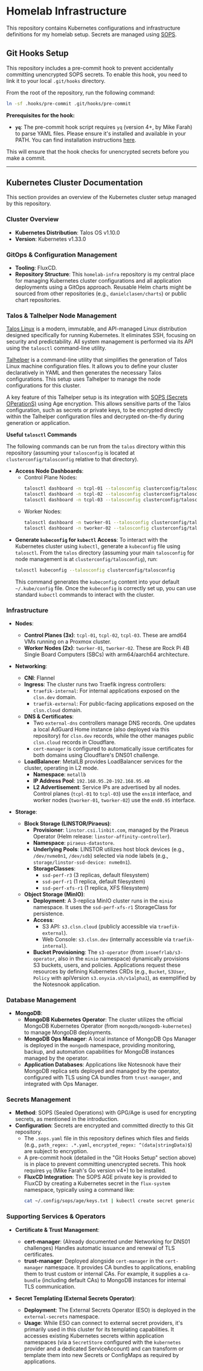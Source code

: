 # Homelab Infrastructure

This repository contains Kubernetes configurations and infrastructure definitions for my homelab setup. Secrets are managed using [SOPS](https://github.com/getsops/sops).

## Git Hooks Setup

This repository includes a pre-commit hook to prevent accidentally committing unencrypted SOPS secrets. To enable this hook, you need to link it to your local `.git/hooks` directory.

From the root of the repository, run the following command:

```bash
ln -sf .hooks/pre-commit .git/hooks/pre-commit
```

**Prerequisites for the hook:**

*   **`yq`**: The pre-commit hook script requires `yq` (version 4+, by Mike Farah) to parse YAML files. Please ensure it's installed and available in your PATH. You can find installation instructions [here](https://github.com/mikefarah/yq#install).

This will ensure that the hook checks for unencrypted secrets before you make a commit.

---

## Kubernetes Cluster Documentation

This section provides an overview of the Kubernetes cluster setup managed by this repository.

### Cluster Overview

*   **Kubernetes Distribution**: Talos OS v1.10.0
*   **Version**: Kubernetes v1.33.0

### GitOps & Configuration Management

*   **Tooling**: FluxCD.
*   **Repository Structure**: This `homelab-infra` repository is my central place for managing Kubernetes cluster configurations and all application deployments using a GitOps approach. Reusable Helm charts might be sourced from other repositories (e.g., `danielclasen/charts`) or public chart repositories.

### Talos & Talhelper Node Management

[Talos Linux](https://www.talos.dev/) is a modern, immutable, and API-managed Linux distribution designed specifically for running Kubernetes. It eliminates SSH, focusing on security and predictability. All system management is performed via its API using the `talosctl` command-line utility.

[Talhelper](https://github.com/budimanjojo/talhelper) is a command-line utility that simplifies the generation of Talos Linux machine configuration files. It allows you to define your cluster declaratively in YAML and then generates the necessary Talos configurations. This setup uses Talhelper to manage the node configurations for this cluster.

A key feature of this Talhelper setup is its integration with [SOPS (Secrets OPerationS)](https://github.com/getsops/sops) using Age encryption. This allows sensitive parts of the Talos configuration, such as secrets or private keys, to be encrypted directly within the Talhelper configuration files and decrypted on-the-fly during generation or application.

**Useful `talosctl` Commands**

The following commands can be run from the `talos` directory within this repository (assuming your `talosconfig` is located at `clusterconfig/talosconfig` relative to that directory).

*   **Access Node Dashboards**:
    *   Control Plane Nodes:
        ```bash
        talosctl dashboard -n tcpl-01 --talosconfig clusterconfig/talosconfig
        talosctl dashboard -n tcpl-02 --talosconfig clusterconfig/talosconfig
        talosctl dashboard -n tcpl-03 --talosconfig clusterconfig/talosconfig
        ```
    *   Worker Nodes:
        ```bash
        talosctl dashboard -n tworker-01 --talosconfig clusterconfig/talosconfig
        talosctl dashboard -n tworker-02 --talosconfig clusterconfig/talosconfig
        ```
*   **Generate `kubeconfig` for `kubectl` Access**:
    To interact with the Kubernetes cluster using `kubectl`, generate a `kubeconfig` file using `talosctl`. From the `talos` directory (assuming your main `talosconfig` for node management is at `clusterconfig/talosconfig`), run:
    ```bash
    talosctl kubeconfig --talosconfig clusterconfig/talosconfig
    ```
    This command generates the `kubeconfig` content into your default `~/.kube/config` file. Once the `kubeconfig` is correctly set up, you can use standard `kubectl` commands to interact with the cluster.

### Infrastructure

*   **Nodes**:
    *   **Control Planes (3x)**: `tcpl-01`, `tcpl-02`, `tcpl-03`. These are amd64 VMs running on a Proxmox cluster.
    *   **Worker Nodes (2x)**: `tworker-01`, `tworker-02`. These are Rock Pi 4B Single Board Computers (SBCs) with arm64/aarch64 architecture.

*   **Networking**:
    *   **CNI**: Flannel
    *   **Ingress**: The cluster runs two Traefik ingress controllers:
        *   `traefik-internal`: For internal applications exposed on the `clsn.dev` domain.
        *   `traefik-external`: For public-facing applications exposed on the `clsn.cloud` domain.
    *   **DNS & Certificates**:
        *   Two `external-dns` controllers manage DNS records. One updates a local AdGuard Home instance (also deployed via this repository) for `clsn.dev` records, while the other manages public `clsn.cloud` records in Cloudflare.
        *   `cert-manager` is configured to automatically issue certificates for both domains using Cloudflare's DNS01 challenge.
    *   **LoadBalancer**: MetalLB provides LoadBalancer services for the cluster, operating in L2 mode.
        *   **Namespace**: `metallb`
        *   **IP Address Pool**: `192.168.95.20-192.168.95.40`
        *   **L2 Advertisement**: Service IPs are advertised by all nodes. Control planes (`tcpl-01` to `tcpl-03`) use the `ens18` interface, and worker nodes (`tworker-01`, `tworker-02`) use the `end0.95` interface.
*   **Storage**:
    *   **Block Storage (LINSTOR/Piraeus)**:
        *   **Provisioner**: `linstor.csi.linbit.com`, managed by the Piraeus Operator (Helm release: `linstor-affinity-controller`).
        *   **Namespace**: `piraeus-datastore`.
        *   **Underlying Pools**: LINSTOR utilizes host block devices (e.g., `/dev/nvme0n1`, `/dev/sdb`) selected via node labels (e.g., `storage/linstor-ssd-device: nvme0n1`).
        *   **StorageClasses**:
            *   `ssd-perf-r3` (3 replicas, default filesystem)
            *   `ssd-perf-r1` (1 replica, default filesystem)
            *   `ssd-perf-xfs-r1` (1 replica, XFS filesystem)
    *   **Object Storage (MinIO)**:
        *   **Deployment**: A 3-replica MinIO cluster runs in the `minio` namespace. It uses the `ssd-perf-xfs-r1` StorageClass for persistence.
        *   **Access**:
            *   S3 API: `s3.clsn.cloud` (publicly accessible via `traefik-external`).
            *   Web Console: `s3.clsn.dev` (internally accessible via `traefik-internal`).
        *   **Bucket Provisioning**: The `s3-operator` (from `inseefrlab/s3-operator`, also in the `minio` namespace) dynamically provisions S3 buckets, users, and policies. Applications request these resources by defining Kubernetes CRDs (e.g., `Bucket`, `S3User`, `Policy` with apiVersion `s3.onyxia.sh/v1alpha1`), as exemplified by the Notesnook application.

### Database Management

*   **MongoDB**:
    *   **MongoDB Kubernetes Operator**: The cluster utilizes the official MongoDB Kubernetes Operator (from `mongodb/mongodb-kubernetes`) to manage MongoDB deployments.
    *   **MongoDB Ops Manager**: A local instance of MongoDB Ops Manager is deployed in the `mongodb` namespace, providing monitoring, backup, and automation capabilities for MongoDB instances managed by the operator.
    *   **Application Databases**: Applications like Notesnook have their MongoDB replica sets deployed and managed by the operator, configured with TLS using CA bundles from `trust-manager`, and integrated with Ops Manager.

### Secrets Management

*   **Method**: SOPS (Sealed Operations) with GPG/Age is used for encrypting secrets, as mentioned in the introduction.
*   **Configuration**: Secrets are encrypted and committed directly to this Git repository.
    *   The `.sops.yaml` file in this repository defines which files and fields (e.g., `path_regex: .*.yaml`, `encrypted_regex: ^(data|stringData)$`) are subject to encryption.
    *   A pre-commit hook (detailed in the "Git Hooks Setup" section above) is in place to prevent committing unencrypted secrets. This hook requires `yq` (Mike Farah's Go version v4+) to be installed.
    *   **FluxCD Integration**: The SOPS AGE private key is provided to FluxCD by creating a Kubernetes secret in the `flux-system` namespace, typically using a command like:
        ```bash
        cat ~/.config/sops/age/keys.txt | kubectl create secret generic sops-age --namespace=flux-system --from-file=age.agekey=/dev/stdin
        ```

### Supporting Services & Operators

*   **Certificate & Trust Management**:
    *   **cert-manager**: (Already documented under Networking for DNS01 challenges) Handles automatic issuance and renewal of TLS certificates.
    *   **trust-manager**: Deployed alongside `cert-manager` in the `cert-manager` namespace. It provides CA bundles to applications, enabling them to trust custom or internal CAs. For example, it supplies a `ca-bundle` (including default CAs) to MongoDB instances for internal TLS communication.


*   **Secret Templating (External Secrets Operator)**:
    *   **Deployment**: The External Secrets Operator (ESO) is deployed in the `external-secrets` namespace.
    *   **Usage**: While ESO can connect to external secret providers, it's primarily used in this cluster for its templating capabilities. It accesses existing Kubernetes secrets within application namespaces (via a `SecretStore` configured with the `kubernetes` provider and a dedicated ServiceAccount) and can transform or template them into new Secrets or ConfigMaps as required by applications.
